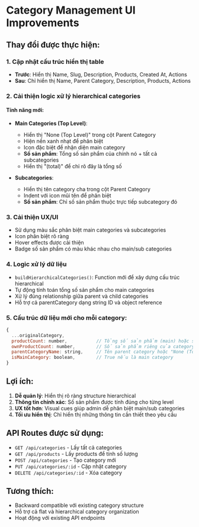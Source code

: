 # Category Management UI Improvements

## Thay đổi được thực hiện:

### 1. Cập nhật cấu trúc hiển thị table
- **Trước**: Hiển thị Name, Slug, Description, Products, Created At, Actions
- **Sau**: Chỉ hiển thị Name, Parent Category, Description, Products, Actions

### 2. Cải thiện logic xử lý hierarchical categories

#### Tính năng mới:
- **Main Categories (Top Level)**:
  - Hiển thị "None (Top Level)" trong cột Parent Category
  - Hiện nền xanh nhạt để phân biệt
  - Icon đặc biệt để nhận diện main category
  - **Số sản phẩm**: Tổng số sản phẩm của chính nó + tất cả subcategories
  - Hiển thị "(total)" để chỉ rõ đây là tổng số

- **Subcategories**:
  - Hiển thị tên category cha trong cột Parent Category
  - Indent với icon mũi tên để phân biệt
  - **Số sản phẩm**: Chỉ số sản phẩm thuộc trực tiếp subcategory đó

### 3. Cải thiện UX/UI
- Sử dụng màu sắc phân biệt main categories và subcategories
- Icon phân biệt rõ ràng
- Hover effects được cải thiện
- Badge số sản phẩm có màu khác nhau cho main/sub categories

### 4. Logic xử lý dữ liệu
- `buildHierarchicalCategories()`: Function mới để xây dựng cấu trúc hierarchical
- Tự động tính toán tổng số sản phẩm cho main categories
- Xử lý đúng relationship giữa parent và child categories
- Hỗ trợ cả parentCategory dạng string ID và object reference

### 5. Cấu trúc dữ liệu mới cho mỗi category:
```javascript
{
  ...originalCategory,
  productCount: number,           // Tổng số sản phẩm (main) hoặc số riêng (sub)
  ownProductCount: number,        // Số sản phẩm riêng của category đó
  parentCategoryName: string,     // Tên parent category hoặc "None (Top Level)"
  isMainCategory: boolean,        // True nếu là main category
}
```

## Lợi ích:
1. **Dễ quản lý**: Hiển thị rõ ràng structure hierarchical
2. **Thông tin chính xác**: Số sản phẩm được tính đúng cho từng level
3. **UX tốt hơn**: Visual cues giúp admin dễ phân biệt main/sub categories
4. **Tối ưu hiển thị**: Chỉ hiển thị những thông tin cần thiết theo yêu cầu

## API Routes được sử dụng:
- `GET /api/categories` - Lấy tất cả categories
- `GET /api/products` - Lấy products để tính số lượng
- `POST /api/categories` - Tạo category mới
- `PUT /api/categories/:id` - Cập nhật category
- `DELETE /api/categories/:id` - Xóa category

## Tương thích:
- Backward compatible với existing category structure
- Hỗ trợ cả flat và hierarchical category organization
- Hoạt động với existing API endpoints
